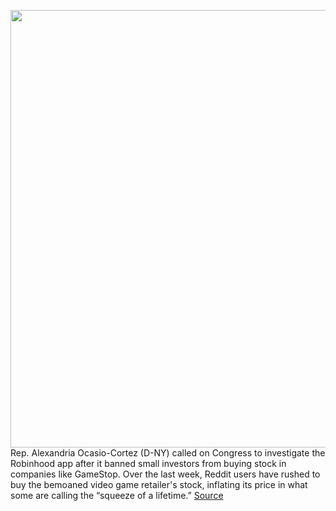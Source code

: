 <img src='https://cdn.vox-cdn.com/thumbor/Uj5ML-XQVS4xSqTugUsneupc34U=/0x0:4629x3086/1200x800/filters:focal(1945x1173:2685x1913)/cdn.vox-cdn.com/uploads/chorus_image/image/68735143/1228188159.0.jpg' width='700px' /><br/>
Rep. Alexandria Ocasio-Cortez (D-NY) called on Congress to investigate the Robinhood app after it banned small investors from buying stock in companies like GameStop. Over the last week, Reddit users have rushed to buy the bemoaned video game retailer's stock, inflating its price in what some are calling the “squeeze of a lifetime.”
<a href='https://www.theverge.com/2021/1/28/22254584/gamestop-robinhood-short-reddit-wallstreetbets-aoc-ted-cruz'> Source <a/>